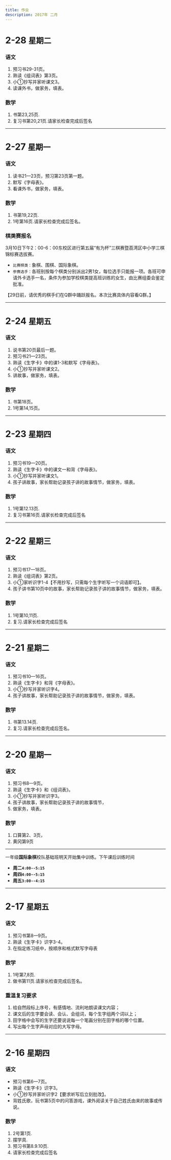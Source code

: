 ```yaml
---
title: 作业
description: 2017年 二月
---
```


# 2-28 `星期二`
### 语文
1. 预习书29-31页。
2. 熟读《组词表》第3页。
3. 小①抄写并家听课文3。
4. 读课外书，做家务，填表。

### 数学
1. 书第23,25页.
2. 复习书第20,21页.请家长检查完成后签名

---
# 2-27 `星期一`
### 语文
1. 读书21—23页，预习第23页第一题。
2. 默写《字母表》。 
3. 看课外书，做家务，填表。

### 数学
1. 书第19,22页.
2. 1号第16页.请家长检查完成后签名。

### 棋类赛报名

3月10日下午2：00-6：00东校区进行第五届“有为杯”三棋赛暨荔湾区中小学三棋锦标赛选拔赛。

- `比赛棋类：`象棋、围棋、国际象棋。
- `参赛选手：`各班别按每个棋类分别派出2男1女，每位选手只能报一项。各班可申请外卡选手一名，条件为参加学校棋类提高班训练的女生，由比赛组委会鉴定批准。

【29日前，请优秀的棋手们在Q群中踊跃报名。本次比赛具体内容看Q群。】

---
# 2-24 `星期五`
### 语文
1. 说书第20页最后一题。
2. 预习书21—23页。
3. 熟读《生字卡》中的课1-3和默写《字母表》。
4. 小①抄写并家听课文2。
5. 讲故事，做家务，填表。

### 数学
1. 书第18页。
2. 1号第14,15页。

---
# 2-23 `星期四`
### 语文
1. 预习书19—20页。
2. 熟读《生字卡》中的课文一和背《字母表》。
3. 小①抄写并家听课文1。
4. 孩子讲故事，家长帮助记录孩子讲的故事情节，做家务，填表。

### 数学
1. 1号第12.13页.
2. 复习书第16页.请家长检查完成后签名
 
---
# 2-22 `星期三`
### 语文
1. 预习书17—18页。
2. 熟读《组词表》第2页。
3. 小①家听识字1-4【不用抄写，只需每个生字听写一个词语即可】。
4. 孩子讲书第10页中的故事，家长帮助记录孩子讲的故事情节，做家务，填表。

### 数学
1. 1号第10,11页.
2. 复习.请家长检查完成后签名

---
# 2-21 `星期二`
### 语文
1. 预习书10—16页。
2. 熟读《生字卡》和背《字母表》。
3. 小①抄写并家听识字4。
4. 孩子讲故事，家长帮助记录孩子讲的故事情节，做家务，填表。

### 数学
1. 书第13.14页.
2. 复习.请家长检查完成后签名。

---
# 2-20 `星期一`
### 语文
1. 预习书8—9页。
2. 熟读《生字卡》和《组词表》。
3. 小①抄写并家听识字3。
4. 孩子讲故事，家长帮助记录孩子讲的故事情节，
5. 做家务，填表。

### 数学
1. 口算第2、3页，
2. 黄冈第9页

---
一年级**国际象棋**校队基础班明天开始集中训练。下午课后训练时间

- **周二`4:00--5:15`**
- **周四`4:00--5:15`**
- **周五`3:00--4:15`**

---
# 2-17 `星期五`
### 语文
1. 预习书第8—9页。
2. 熟读《生字卡》识字3-4。
3. 在指定练习纸中，按顺序和格式默写字母表

### 数学
1. 1号第7,8页.
2. 做书第11页.请家长检查完成后签名。

### 重温复习要求
1. 给自然段标上序号，有感情地、流利地朗读课文内容；
2. 课文后的生字要会读、会认、会组词，每个生字组两个词以上；
3. 田字格中会写的生字还要说说每一个笔画分别在田字格的哪个位置。
4. 写出每个生字声母对应的大写字母。

---

# 2-16 `星期四`
### 语文
- 预习书第6—7页。
- 熟读《生字卡》识字3。
- 小①抄写并家听识字2【要求听写后立刻批改】。
- 背姓氏歌，玩书第5页中的问答游戏，课外阅读关于自己姓氏由来的故事或传说。

### 数学
1. 2号第1页.
2. 摆学具.
3. 预习书第8.9.10页.
4. 请家长检查完成后签名
